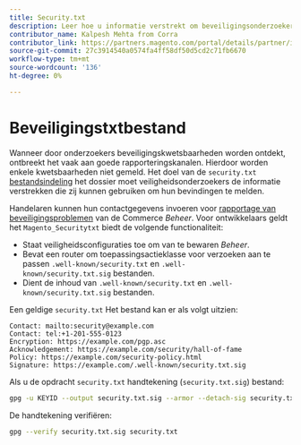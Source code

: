 ```yaml
---
title: Security.txt
description: Leer hoe u informatie verstrekt om beveiligingsonderzoekers te helpen kwetsbaarheden te melden.
contributor_name: Kalpesh Mehta from Corra
contributor_link: https://partners.magento.com/portal/details/partner/id/70/
source-git-commit: 27c3914540a0574fa4ff58df50d5cd2c71fb6670
workflow-type: tm+mt
source-wordcount: '136'
ht-degree: 0%

---
```



# Beveiligingstxtbestand

Wanneer door onderzoekers beveiligingskwetsbaarheden worden ontdekt, ontbreekt het vaak aan goede rapporteringskanalen. Hierdoor worden enkele kwetsbaarheden niet gemeld. Het doel van de `security.txt` [bestandsindeling](https://datatracker.ietf.org/doc/html/draft-foudil-securitytxt-09) het dossier moet veiligheidsonderzoekers de informatie verstrekken die zij kunnen gebruiken om hun bevindingen te melden.

Handelaren kunnen hun contactgegevens invoeren voor [rapportage van beveiligingsproblemen](https://docs.magento.com/user-guide/stores/security-issue-reporting.html) van de Commerce _Beheer_. Voor ontwikkelaars geldt het `Magento_Securitytxt` biedt de volgende functionaliteit:

- Staat veiligheidsconfiguraties toe om van te bewaren _Beheer_.
- Bevat een router om toepassingsactieklasse voor verzoeken aan te passen `.well-known/security.txt` en `.well-known/security.txt.sig` bestanden.
- Dient de inhoud van `.well-known/security.txt` en `.well-known/security.txt.sig` bestanden.

Een geldige `security.txt` Het bestand kan er als volgt uitzien:

```text
Contact: mailto:security@example.com
Contact: tel:+1-201-555-0123
Encryption: https://example.com/pgp.asc
Acknowledgement: https://example.com/security/hall-of-fame
Policy: https://example.com/security-policy.html
Signature: https://example.com/.well-known/security.txt.sig
```

Als u de opdracht `security.txt` handtekening (`security.txt.sig`) bestand:

```bash
gpg -u KEYID --output security.txt.sig --armor --detach-sig security.txt
```

De handtekening verifiëren:

```bash
gpg --verify security.txt.sig security.txt
```
